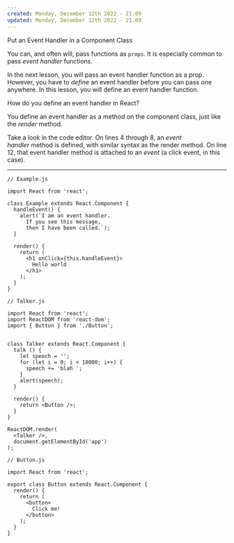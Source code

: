 ```yaml
---
created: Monday, December 12th 2022 - 21.09
updated: Monday, December 12th 2022 - 21.09
---
```

Put an Event Handler in a Component Class

You can, and often will, pass functions as `props`. It is especially common to pass _event handler_ functions.

In the next lesson, you will pass an event handler function as a prop. However, you have to _define_ an event handler before you can pass one anywhere. In this lesson, you will define an event handler function.

How do you define an event handler in React?

You define an event handler as a method on the component class, just like the _render_ method.

Take a look in the code editor. On lines 4 through 8, an _event handler_ method is defined, with similar syntax as the render method. On line 12, that event handler method is attached to an _event_ (a click event, in this case).

---

```JSX
// Example.js

import React from 'react';

class Example extends React.Component {
  handleEvent() {
    alert(`I am an event handler.
      If you see this message,
      then I have been called.`);
  }

  render() {
    return (
      <h1 onClick={this.handleEvent}>
        Hello world
      </h1>
    );
  }
}
```

```JSX
// Talker.js

import React from 'react';
import ReactDOM from 'react-dom';
import { Button } from './Button';


class Talker extends React.Component {
  talk () {
    let speech = '';
    for (let i = 0; i < 10000; i++) {
      speech += 'blah ';
    }
    alert(speech);
  }
  
  render() {
    return <Button />;
  }
}

ReactDOM.render(
  <Talker />,
  document.getElementById('app')
);
```

```JSX
// Button.js

import React from 'react';

export class Button extends React.Component {
  render() {
    return (
      <button>
        Click me!
      </button>
    );
  }
}
```